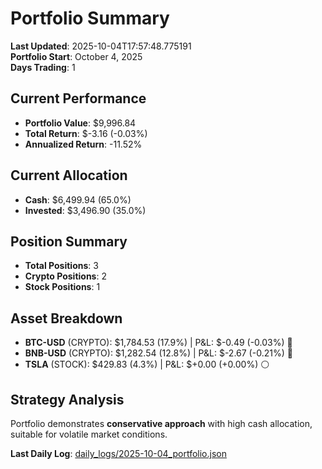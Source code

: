 # Portfolio Summary

**Last Updated**: 2025-10-04T17:57:48.775191  
**Portfolio Start**: October 4, 2025  
**Days Trading**: 1

## Current Performance
- **Portfolio Value**: $9,996.84
- **Total Return**: $-3.16 (-0.03%)
- **Annualized Return**: -11.52%

## Current Allocation
- **Cash**: $6,499.94 (65.0%)
- **Invested**: $3,496.90 (35.0%)

## Position Summary
- **Total Positions**: 3
- **Crypto Positions**: 2
- **Stock Positions**: 1

## Asset Breakdown
- **BTC-USD** (CRYPTO): $1,784.53 (17.9%) | P&L: $-0.49 (-0.03%) 🔴
- **BNB-USD** (CRYPTO): $1,282.54 (12.8%) | P&L: $-2.67 (-0.21%) 🔴
- **TSLA** (STOCK): $429.83 (4.3%) | P&L: $+0.00 (+0.00%) ⚪


## Strategy Analysis
Portfolio demonstrates **conservative approach** with high cash allocation, suitable for volatile market conditions.

**Last Daily Log**: [daily_logs/2025-10-04_portfolio.json](daily_logs/2025-10-04_portfolio.json)
